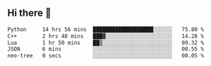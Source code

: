 ## Hi there 👋

<!--START_SECTION:waka-->

```txt
Python     14 hrs 56 mins  ███████████████████░░░░░░   75.80 %
C++        2 hrs 48 mins   ███▓░░░░░░░░░░░░░░░░░░░░░   14.28 %
Lua        1 hr 50 mins    ██▒░░░░░░░░░░░░░░░░░░░░░░   09.32 %
JSON       6 mins          ░░░░░░░░░░░░░░░░░░░░░░░░░   00.55 %
neo-tree   0 secs          ░░░░░░░░░░░░░░░░░░░░░░░░░   00.05 %
```

<!--END_SECTION:waka-->
